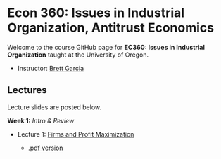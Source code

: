 

# Econ 360: Issues in Industrial Organization, Antitrust Economics

Welcome to the course GitHub page for __EC360: Issues in Industrial Organization__ taught at the University of Oregon. 

- Instructor: [Brett Garcia](https://brettgarcia.com/)


## Lectures

Lecture slides are posted below. 

__Week 1:__ _Intro & Review_

  - Lecture 1: [Firms and Profit Maximization](https://github.com/brettgabriel89/360/blob/master/L1.html) 
  
    - [.pdf version](https://github.com/brettgabriel89/360/blob/master/L1.pdf)

